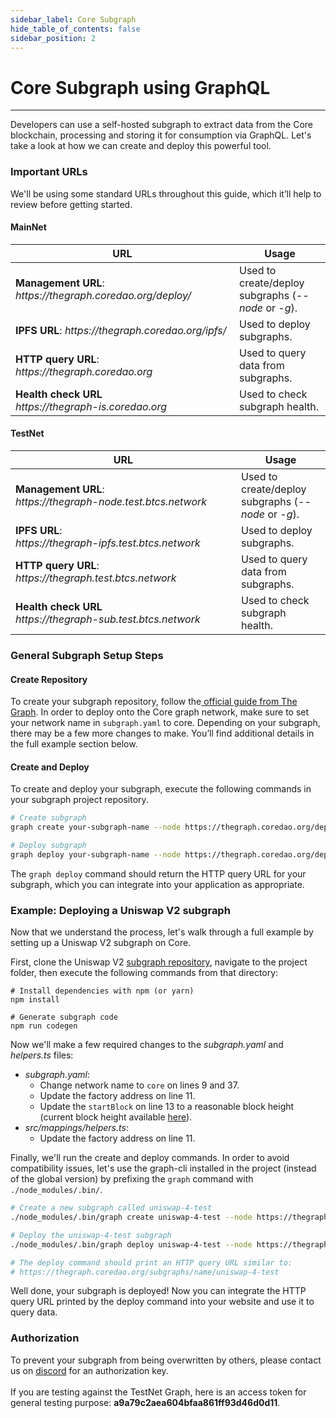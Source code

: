 ```yaml
---
sidebar_label: Core Subgraph
hide_table_of_contents: false
sidebar_position: 2
---
```


# Core Subgraph using GraphQL
---

Developers can use a self-hosted subgraph to extract data from the Core blockchain, processing and storing it for consumption via GraphQL. Let's take a look at how we can create and deploy this powerful tool.

### Important URLs

We'll be using some standard URLs throughout this guide, which it’ll help to review before getting started.

#### MainNet

<table><thead><tr><th width="342">URL</th><th>Usage</th></tr></thead><tbody><tr><td><strong>Management URL</strong>: <em>https://thegraph.coredao.org/deploy/</em></td><td>Used to create/deploy subgraphs (<em>--node</em> or <em>-g</em>).</td></tr><tr><td><strong>IPFS URL</strong>: <em>https://thegraph.coredao.org/ipfs/</em></td><td>Used to deploy subgraphs.</td></tr><tr><td><strong>HTTP query URL</strong>: <em>https://thegraph.coredao.org</em></td><td>Used to query data from subgraphs.</td></tr><tr><td><strong>Health check URL</strong><br/><em>https://thegraph-is.coredao.org</em> </td><td>Used to check subgraph health.</td></tr></tbody></table>

#### TestNet

<table><thead><tr><th width="345">URL</th><th>Usage</th></tr></thead><tbody><tr><td><strong>Management URL</strong>: <br/><em>https://thegraph-node.test.btcs.network</em></td><td>Used to create/deploy subgraphs (<em>--node</em> or <em>-g</em>).</td></tr><tr><td><strong>IPFS URL</strong>: <br/><em>https://thegraph-ipfs.test.btcs.network</em></td><td>Used to deploy subgraphs.</td></tr><tr><td><strong>HTTP query URL</strong>: <br/><em>https://thegraph.test.btcs.network</em></td><td>Used to query data from subgraphs.</td></tr><tr><td><strong>Health check URL</strong><br/><em>https://thegraph-sub.test.btcs.network</em></td><td>Used to check subgraph health.</td></tr></tbody></table>

### General Subgraph Setup Steps

#### Create Repository

To create your subgraph repository, follow the[ official guide from The Graph](https://thegraph.com/docs/en/developing/creating-a-subgraph/). In order to deploy onto the Core graph network, make sure to set your network name in `subgraph.yaml` to core. Depending on your subgraph, there may be a few more changes to make. You’ll find additional details in the full example section below.

#### Create and Deploy

To create and deploy your subgraph, execute the following commands in your subgraph project repository.

```bash
# Create subgraph
graph create your-subgraph-name --node https://thegraph.coredao.org/deploy/

# Deploy subgraph
graph deploy your-subgraph-name --node https://thegraph.coredao.org/deploy/ --ipfs https://thegraph.coredao.org/ipfs/
```

The `graph deploy` command should return the HTTP query URL for your subgraph, which you can integrate into your application as appropriate.

### Example: Deploying a Uniswap V2 subgraph

Now that we understand the process, let's walk through a full example by setting up a Uniswap V2 subgraph on Core.&#x20;

First, clone the Uniswap V2 [subgraph repository](https://github.com/Uniswap/v2-subgraph), navigate to the project folder, then execute the following commands from that directory:

```
# Install dependencies with npm (or yarn)
npm install

# Generate subgraph code
npm run codegen
```

Now we'll make a few required changes to the _subgraph.yaml_ and _helpers.ts_ files:

* _subgraph.yaml_:
  * Change network name to `core` on lines 9 and 37.
  * Update the factory address on line 11.
  * Update the `startBlock` on line 13 to a reasonable block height (current block height available [here](https://scan.coredao.org/)).
* _src/mappings/helpers.ts_:
  * Update the factory address on line 11.

Finally, we'll run the create and deploy commands. In order to avoid compatibility issues, let's use the graph-cli installed in the project (instead of the global version) by prefixing the `graph` command with `./node_modules/.bin/`.

```bash
# Create a new subgraph called uniswap-4-test
./node_modules/.bin/graph create uniswap-4-test --node https://thegraph.coredao.org/deploy/

# Deploy the uniswap-4-test subgraph
./node_modules/.bin/graph deploy uniswap-4-test --node https://thegraph.coredao.org/deploy/ --ipfs https://thegraph.coredao.org/ipfs/

# The deploy command should print an HTTP query URL similar to:
# https://thegraph.coredao.org/subgraphs/name/uniswap-4-test
```

Well done, your subgraph is deployed! Now you can integrate the HTTP query URL printed by the deploy command into your website and use it to query data.

### Authorization

To prevent your subgraph from being overwritten by others, please contact us on [discord](https://discord.com/invite/coredaoofficial) for an authorization key.\
\
If you are testing against the TestNet Graph, here is an access token for general testing purpose: **a9a79c2aea604bfaa861ff93d46d0d11**.
